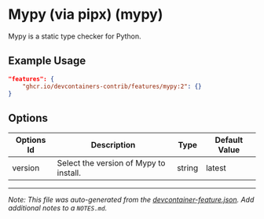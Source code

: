 

# Mypy (via pipx) (mypy)

Mypy is a static type checker for Python.

## Example Usage

```json
"features": {
    "ghcr.io/devcontainers-contrib/features/mypy:2": {}
}
```

## Options

| Options Id | Description | Type | Default Value |
|-----|-----|-----|-----|
| version | Select the version of Mypy to install. | string | latest |



---

_Note: This file was auto-generated from the [devcontainer-feature.json](https://github.com/devcontainers-contrib/features/blob/main/src/mypy/devcontainer-feature.json).  Add additional notes to a `NOTES.md`._
